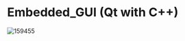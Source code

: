 # Embedded_GUI (Qt with C++)
![159455](https://github.com/wooyoungman/Embedded_GUI/assets/101693311/26bac2e4-cb23-48a9-883f-92b7d637d4cd)
